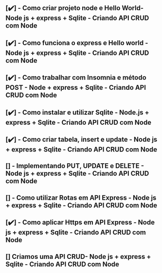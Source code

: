 ## [✔️] - Como criar projeto node e Hello World- Node js + express + Sqlite - Criando API CRUD com Node
    

## [✔️] - Como funciona o express e Hello world - Node js + express + Sqlite - Criando API CRUD com Node
 
 
## [✔️] - Como trabalhar com Insomnia e método POST - Node + express + Sqlite - Criando API CRUD com Node
 
 
## [✔️] - Como instalar e utilizar Sqlite - Node.js + express + Sqlite - Criando API CRUD com Node
 
 
## [✔️] - Como criar tabela, insert e update - Node js + express + Sqlite - Criando API CRUD com Node
 
 
## [] - Implementando PUT, UPDATE e DELETE - Node js + express + Sqlite - Criando API CRUD com Node
 
 
## [] - Como utilizar Rotas em API Express - Node js + express + Sqlite - Criando API CRUD com Node
 
 
## [✔️] - Como aplicar Https em API Express - Node js + express + Sqlite - Criando API CRUD com Node


## [] Criamos uma API CRUD- Node js + express + Sqlite - Criando API CRUD com Node 